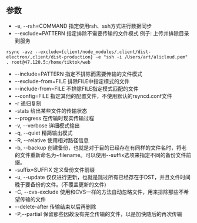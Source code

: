 ## 参数

- -e, --rsh=COMMAND 指定使用rsh、ssh方式进行数据同步
- --exclude=PATTERN 指定排除不需要传输的文件模式
  例子: 上传并排除目录到服务

```shell
rsync -avz --exclude={client/node_modules/,client/dist-electron/,client/dist-production} -e "ssh -i /Users/art/alicloud.pem" . root@47.120.5:/home/tiktok/web
```

- --include=PATTERN 指定不排除而需要传输的文件模式
- --exclude-from=FILE 排除FILE中指定模式的文件
- --include-from=FILE 不排除FILE指定模式匹配的文件
- --config=FILE 指定其他的配置文件，不使用默认的rsyncd.conf文件
- -r 递归复制
- -stats 给出某些文件的传输状态
- --progress 在传输时现实传输过程
- -v, --verbose 详细模式输出
- -q, --quiet 精简输出模式
- -R, --relative 使用相对路径信息
- -b, --backup 创建备份，也就是对于目的已经存在有同样的文件名时，将老的文件重新命名为~filename。可以使用--suffix选项来指定不同的备份文件前缀。
- -suffix=SUFFIX 定义备份文件前缀
- -u, --update 仅仅进行更新，也就是跳过所有已经存在于DST，并且文件时间晚于要备份的文件。(不覆盖更新的文件)
- -C, --cvs-exclude 使用和CVS一样的方法自动忽略文件，用来排除那些不希望传输的文件
- --delete-after 传输结束以后再删除
- -P,--partial 保留那些因故没有完全传输的文件，以是加快随后的再次传输
